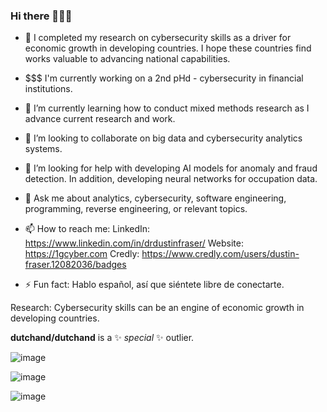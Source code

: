 ### Hi there 👋🤖💫



- 🔭 I completed my research on cybersecurity skills as a driver for economic growth in developing countries. I hope these countries find works valuable to advancing national capabilities. 

- $$$ I'm currently working on a 2nd pHd - cybersecurity in financial institutions. 

- 🌱 I’m currently learning how to conduct mixed methods research as I advance current research and work. 

- 👯 I’m looking to collaborate on big data and cybersecurity analytics systems. 

- 🤔 I’m looking for help with developing AI models for anomaly and fraud detection. In addition, developing neural networks for occupation data.

- 💬 Ask me about analytics, cybersecurity, software engineering, programming, reverse engineering, or relevant topics. 

- 📫 How to reach me: 
                      LinkedIn: https://www.linkedin.com/in/drdustinfraser/
                      Website: https://1gcyber.com
                      Credly: https://www.credly.com/users/dustin-fraser.12082036/badges
- ⚡ Fun fact: Hablo español, así que siéntete libre de conectarte.

Research: Cybersecurity skills can be an engine of economic growth in developing countries.

**dutchand/dutchand** is a ✨ _special_ ✨ outlier.

![image](https://user-images.githubusercontent.com/6117230/185746615-c6b5921c-b8a6-40ee-8b6f-fe2190919090.png)

![image](https://user-images.githubusercontent.com/6117230/185746623-707709ea-aef7-43b9-8104-9019d4d3a3a1.png)

![image](https://user-images.githubusercontent.com/6117230/185746630-d76af0d3-de4e-4b85-9fd2-7261c548fb81.png)
